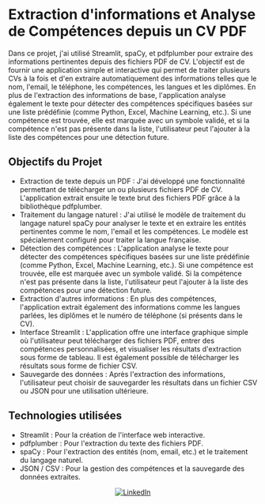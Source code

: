 # Extraction d'informations et Analyse de Compétences depuis un CV PDF
Dans ce projet, j'ai utilisé Streamlit, spaCy, et pdfplumber pour extraire des informations pertinentes depuis des fichiers PDF de CV. L'objectif est de fournir une application simple et interactive qui permet de traiter plusieurs CVs à la fois et d'en extraire automatiquement des informations telles que le nom, l'email, le téléphone, les compétences, les langues et les diplômes. En plus de l'extraction des informations de base, l'application analyse également le texte pour détecter des compétences spécifiques basées sur une liste prédéfinie (comme Python, Excel, Machine Learning, etc.). Si une compétence est trouvée, elle est marquée avec un symbole validé, et si la compétence n'est pas présente dans la liste, l'utilisateur peut l'ajouter à la liste des compétences pour une détection future.
## Objectifs du Projet
- Extraction de texte depuis un PDF : J'ai développé une fonctionnalité permettant de télécharger un ou plusieurs fichiers PDF de CV. L'application extrait ensuite le texte brut des fichiers PDF grâce à la bibliothèque pdfplumber.
- Traitement du langage naturel : J'ai utilisé le modèle de traitement du langage naturel spaCy pour analyser le texte et en extraire les entités pertinentes comme le nom, l'email et les compétences. Le modèle est spécialement configuré pour traiter la langue française.
- Détection des compétences : L'application analyse le texte pour détecter des compétences spécifiques basées sur une liste prédéfinie (comme Python, Excel, Machine Learning, etc.). Si une compétence est trouvée, elle est marquée avec un symbole validé. Si la compétence n'est pas présente dans la liste, l'utilisateur peut l'ajouter à la liste des compétences pour une détection future. 
- Extraction d'autres informations : En plus des compétences, l'application extrait également des informations comme les langues parlées, les diplômes et le numéro de téléphone (si présents dans le CV).
- Interface Streamlit : L'application offre une interface graphique simple où l'utilisateur peut télécharger des fichiers PDF, entrer des compétences personnalisées, et visualiser les résultats d'extraction sous forme de tableau. Il est également possible de télécharger les résultats sous forme de fichier CSV.
- Sauvegarde des données : Après l'extraction des informations, l'utilisateur peut choisir de sauvegarder les résultats dans un fichier CSV ou JSON pour une utilisation ultérieure.
## Technologies utilisées
- Streamlit : Pour la création de l'interface web interactive.
- pdfplumber : Pour l'extraction du texte des fichiers PDF.
- spaCy : Pour l'extraction des entités (nom, email, etc.) et le traitement du langage naturel.
- JSON / CSV : Pour la gestion des compétences et la sauvegarde des données extraites.

<p align="center">
  <a href="https://www.linkedin.com/in/ikram-nefzi-7019741b1/" target="_blank">
    <img src="https://img.shields.io/badge/LinkedIn-%230077B5?style=for-the-badge&logo=linkedin&logoColor=white" alt="LinkedIn" />
  </a>
</p>
